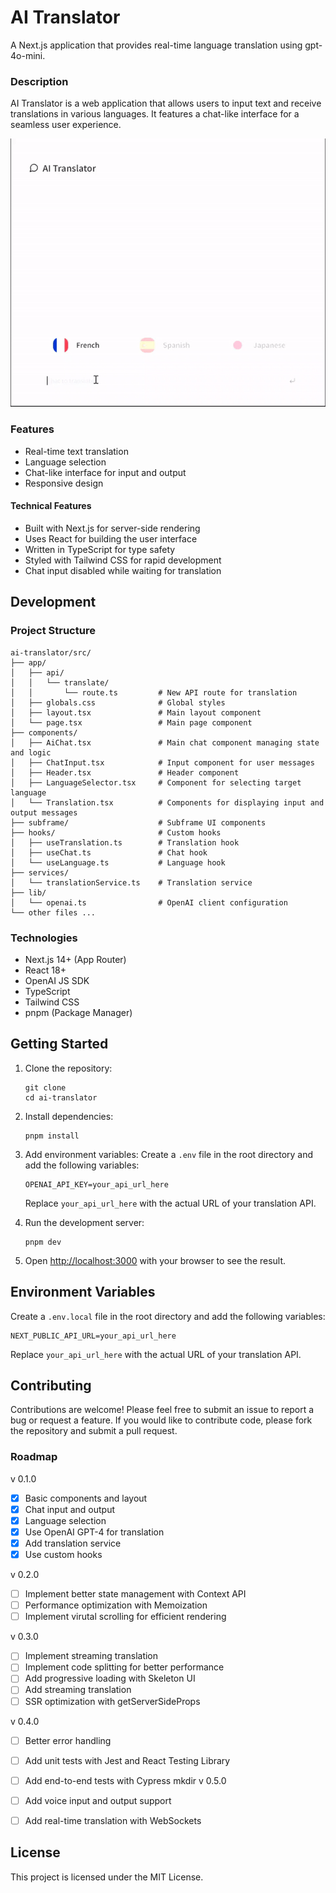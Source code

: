 # AI Translator

A Next.js application that provides real-time language translation using gpt-4o-mini.

### Description

AI Translator is a web application that allows users to input text and receive translations in various languages. It features a chat-like interface for a seamless user experience.

![AI Translator](./public/ai-translator.gif)

### Features

- Real-time text translation
- Language selection
- Chat-like interface for input and output
- Responsive design

#### Technical Features

- Built with Next.js for server-side rendering
- Uses React for building the user interface
- Written in TypeScript for type safety
- Styled with Tailwind CSS for rapid development
- Chat input disabled while waiting for translation

## Development

### Project Structure

```
ai-translator/src/
├── app/
│   ├── api/
│   │   └── translate/
│   │       └── route.ts         # New API route for translation
│   ├── globals.css              # Global styles
│   ├── layout.tsx               # Main layout component
│   └── page.tsx                 # Main page component
├── components/
│   ├── AiChat.tsx               # Main chat component managing state and logic
│   ├── ChatInput.tsx            # Input component for user messages
│   ├── Header.tsx               # Header component
│   ├── LanguageSelector.tsx     # Component for selecting target language
│   └── Translation.tsx          # Components for displaying input and output messages
├── subframe/                    # Subframe UI components
├── hooks/                       # Custom hooks
│   ├── useTranslation.ts        # Translation hook
│   ├── useChat.ts               # Chat hook    
│   └── useLanguage.ts           # Language hook
├── services/
│   └── translationService.ts    # Translation service
├── lib/
│   └── openai.ts                # OpenAI client configuration
└── other files ...
```

### Technologies

- Next.js 14+ (App Router)
- React 18+
- OpenAI JS SDK
- TypeScript
- Tailwind CSS
- pnpm (Package Manager)

## Getting Started

1. Clone the repository:
   ```
   git clone 
   cd ai-translator
   ```

2. Install dependencies:
   ```
   pnpm install
   ```

3. Add environment variables:
   Create a `.env` file in the root directory and add the following variables:
   ```
   OPENAI_API_KEY=your_api_url_here
   ```
   Replace `your_api_url_here` with the actual URL of your translation API.

3. Run the development server:
   ```
   pnpm dev
   ```

4. Open [http://localhost:3000](http://localhost:3000) with your browser to see the result.

## Environment Variables

Create a `.env.local` file in the root directory and add the following variables:

```
NEXT_PUBLIC_API_URL=your_api_url_here
```

Replace `your_api_url_here` with the actual URL of your translation API.

## Contributing

Contributions are welcome! Please feel free to submit an issue to report a bug or request a feature. 
If you would like to contribute code, please fork the repository and submit a pull request.

### Roadmap

v 0.1.0
- [x] Basic components and layout
- [x] Chat input and output
- [x] Language selection
- [x] Use OpenAI GPT-4 for translation
- [x] Add translation service
- [x] Use custom hooks

v 0.2.0
- [ ] Implement better state management with Context API
- [ ] Performance optimization with Memoization
- [ ] Implement virutal scrolling for efficient rendering

v 0.3.0
- [ ] Implement streaming translation
- [ ] Implement code splitting for better performance
- [ ] Add progressive loading with Skeleton UI
- [ ] Add streaming translation
- [ ] SSR optimization with getServerSideProps

v 0.4.0
- [ ] Better error handling
- [ ] Add unit tests with Jest and React Testing Library
- [ ] Add end-to-end tests with Cypress
mkdir
v 0.5.0
- [ ] Add voice input and output support
- [ ] Add real-time translation with WebSockets


## License

This project is licensed under the MIT License.
